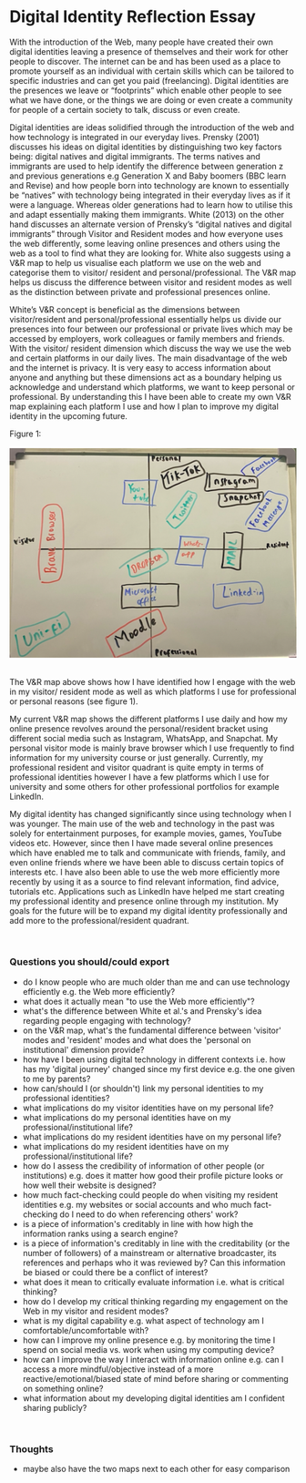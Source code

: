 # Digital Identity Reflection Essay


With the introduction of the Web, many people have created their own digital identities leaving a presence of themselves and their work for other people to discover. The internet can be and has been used as a place to promote yourself as an individual with certain skills which can be tailored to specific industries and can get you paid (freelancing). Digital identities are the presences we leave or “footprints” which enable other people to see what we have done, or the things we are doing or even create a community for people of a certain society to talk, discuss or even create.


Digital identities are ideas solidified through the introduction of the web and how technology is integrated in our everyday lives. Prensky (2001) discusses his ideas on digital identities by distinguishing two key factors being: digital natives and digital immigrants. The terms natives and immigrants are used to help identify the difference between generation z and previous generations e.g Generation X and Baby boomers (BBC learn and Revise) and how people born into technology are known to essentially be “natives” with technology being integrated in their everyday lives as if it were a language. Whereas older generations had to learn how to utilise this and adapt essentially making them immigrants. White (2013) on the other hand discusses an alternate version of Prensky’s “digital natives and digital immigrants” through Visitor and Resident modes and how everyone uses the web differently, some leaving online presences and others using the web as a tool to find what they are looking for. White also suggests using a V&R map to help us visualise each platform we use on the web and categorise them to visitor/ resident and personal/professional. The V&R map helps us discuss the difference between visitor and resident modes as well as the distinction between private and professional presences online.


White’s V&R concept is beneficial as the dimensions between visitor/resident and personal/professional essentially helps us divide our presences into four between our professional or private lives which may be accessed by employers, work colleagues or family members and friends. With the visitor/ resident dimension which discuss the way we use the web and certain platforms in our daily lives. The main disadvantage of the web and the internet is privacy. It is very easy to access information about anyone and anything but these dimensions act as a boundary helping us acknowledge and understand which platforms, we want to keep personal or professional. By understanding this I have been able to create my own V&R map explaining each platform I use and how I plan to improve my digital identity in the upcoming future.


Figure 1:
<br><br>![V&R map plain](assets/img/Cjay.png)<br><br>

The V&R map above shows how I have identified how I engage with the web in my visitor/ resident mode as well as which platforms I use for professional or personal reasons (see figure 1).


My current V&R map shows the different platforms I use daily and how my online presence revolves around the personal/resident bracket using different social media such as Instagram, WhatsApp, and Snapchat. My personal visitor mode is mainly brave browser which I use frequently to find information for my university course or just generally. Currently, my professional resident and visitor quadrant is quite empty in terms of professional identities however I have a few platforms which I use for university and some others for other professional portfolios for example LinkedIn.


My digital identity has changed significantly since using technology when I was younger. The main use of the web and technology in the past was solely for entertainment purposes, for example movies, games, YouTube videos etc. However, since then I have made several online presences which have enabled me to talk and communicate with friends, family, and even online friends where we have been able to discuss certain topics of interests etc. I have also been able to use the web more efficiently more recently by using it as a source to find relevant information, find advice, tutorials etc. Applications such as LinkedIn have helped me start creating my professional identity and presence online through my institution. My goals for the future will be to expand my digital identity professionally and add more to the professional/resident quadrant.






<br>

### Questions you should/could export 
- do I know people who are much older than me and can use technology efficiently e.g. the Web more efficiently?
- what does it actually mean "to use the Web more efficiently"?
- what's the difference between White et al.'s and Prensky's idea regarding people engaging with technology?
- on the V&R map, what's the fundamental difference between 'visitor' modes and 'resident' modes and what does the 'personal on institutional' dimension provide?
- how have I been using digital technology in different contexts i.e. how has my 'digital journey' changed since my first device e.g. the one given to me by parents?
- how can/should I (or shouldn't) link my personal identities to my professional identities?
- what implications do my visitor identities have on my personal life?
- what implications do my personal identities have on my professional/institutional life?
- what implications do my resident identities have on my personal life?
- what implications do my resident identities have on my professional/institutional life?
- how do I assess the credibility of information of other people (or institutions) e.g. does it matter how good their profile picture looks or how well their website is designed? 
- how much fact-checking could people do when visiting my resident identities e.g. my websites or social accounts and who much fact-checking do I need to do when referencing others' work?
- is a piece of information's creditably in line with how high the information ranks using a search engine?
- is a piece of information's creditably in line with the creditability (or the number of followers) of a mainstream or alternative broadcaster, its references and perhaps who it was reviewed by? Can this information be biased or could there be a conflict of interest? 
- what does it mean to critically evaluate information i.e. what is critical thinking?
- how do I develop my critical thinking regarding my engagement on the Web in my visitor and resident modes?
- what is my digital capability e.g. what aspect of technology am I comfortable/uncomfortable with?
- how can I improve my online presence e.g. by monitoring the time I spend on social media vs. work when using my computing device?
- how can I improve the way I interact with information online e.g. can I access a more mindful/objective instead of a more reactive/emotional/biased state of mind before sharing or commenting on something online?
- what information about my developing digital identities am I confident sharing publicly?

<br>

### Thoughts
- maybe also have the two maps next to each other for easy comparison
